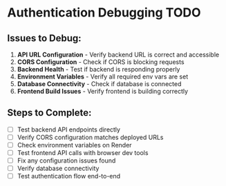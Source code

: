 # Authentication Debugging TODO

## Issues to Debug:
1. **API URL Configuration** - Verify backend URL is correct and accessible
2. **CORS Configuration** - Check if CORS is blocking requests
3. **Backend Health** - Test if backend is responding properly
4. **Environment Variables** - Verify all required env vars are set
5. **Database Connectivity** - Check if database is connected
6. **Frontend Build Issues** - Verify frontend is building correctly

## Steps to Complete:
- [ ] Test backend API endpoints directly
- [ ] Verify CORS configuration matches deployed URLs
- [ ] Check environment variables on Render
- [ ] Test frontend API calls with browser dev tools
- [ ] Fix any configuration issues found
- [ ] Verify database connectivity
- [ ] Test authentication flow end-to-end
